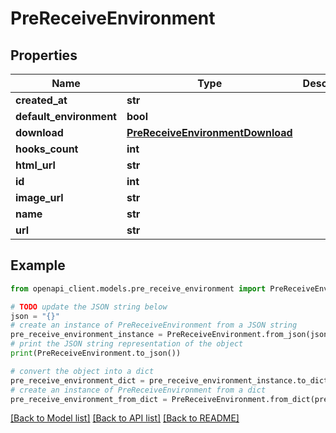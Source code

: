 # PreReceiveEnvironment


## Properties

Name | Type | Description | Notes
------------ | ------------- | ------------- | -------------
**created_at** | **str** |  | [optional] 
**default_environment** | **bool** |  | [optional] 
**download** | [**PreReceiveEnvironmentDownload**](PreReceiveEnvironmentDownload.md) |  | [optional] 
**hooks_count** | **int** |  | [optional] 
**html_url** | **str** |  | [optional] 
**id** | **int** |  | [optional] 
**image_url** | **str** |  | [optional] 
**name** | **str** |  | [optional] 
**url** | **str** |  | [optional] 

## Example

```python
from openapi_client.models.pre_receive_environment import PreReceiveEnvironment

# TODO update the JSON string below
json = "{}"
# create an instance of PreReceiveEnvironment from a JSON string
pre_receive_environment_instance = PreReceiveEnvironment.from_json(json)
# print the JSON string representation of the object
print(PreReceiveEnvironment.to_json())

# convert the object into a dict
pre_receive_environment_dict = pre_receive_environment_instance.to_dict()
# create an instance of PreReceiveEnvironment from a dict
pre_receive_environment_from_dict = PreReceiveEnvironment.from_dict(pre_receive_environment_dict)
```
[[Back to Model list]](../README.md#documentation-for-models) [[Back to API list]](../README.md#documentation-for-api-endpoints) [[Back to README]](../README.md)


